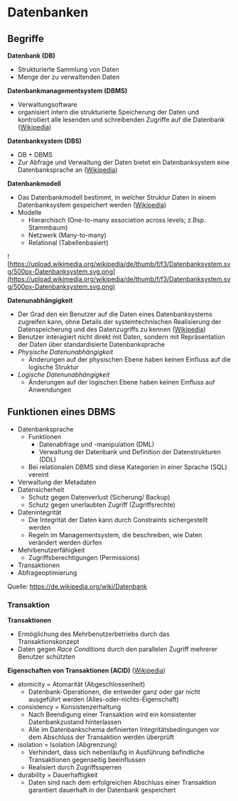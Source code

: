 # Datenbanken

## Begriffe

**Datenbank (DB)**
- Strukturierte Sammlung von Daten
- Menge der zu verwaltenden Daten

**Datenbankmanagementsystem (DBMS)**
- Verwaltungsoftware
- organisiert intern die strukturierte Speicherung der Daten und kontrolliert alle lesenden und schreibenden Zugriffe auf die Datenbank ([Wikipedia](https://de.wikipedia.org/wiki/Datenbank))

**Datenbanksystem (DBS)**
- DB + DBMS
- Zur Abfrage und Verwaltung der Daten bietet ein Datenbanksystem eine Datenbanksprache an ([Wikipedia](https://de.wikipedia.org/wiki/Datenbank))

**Datenbankmodell**
- Das Datenbankmodell bestimmt, in welcher Struktur Daten in einem Datenbanksystem gespeichert werden ([Wikipedia](https://de.wikipedia.org/wiki/Datenbankmodell))
- Modelle
    - Hierarchisch (One-to-many association across levels; z.Bsp. Stammbaum)
    - Netzwerk (Many-to-many)
    - Relational (Tabellenbasiert)

![https://upload.wikimedia.org/wikipedia/de/thumb/f/f3/Datenbanksystem.svg/500px-Datenbanksystem.svg.png](https://upload.wikimedia.org/wikipedia/de/thumb/f/f3/Datenbanksystem.svg/500px-Datenbanksystem.svg.png)

**Datenunabhängigkeit**
- Der Grad den ein Benutzer auf die Daten eines Datenbanksystems zugreifen kann, ohne Details der systemtechnischen Realisierung der Datenspeicherung und des Datenzugriffs zu kennen ([Wikipedia](https://de.wikipedia.org/wiki/Datenunabh%C3%A4ngigkeit))
- Benutzer interagiert nicht direkt mit Daten, sondern mit Repräsentation der Daten über standardisierte Datenbanksprache
- *Physische Datenunabhängigkeit*
    - Änderungen auf der physischen Ebene haben keinen Einfluss auf die logische Struktur
- *Logische Datenunabhängigkeit*
    - Änderungen auf der logischen Ebene haben keinen Einfluss auf Anwendungen


## Funktionen eines DBMS

- Datenbanksprache
    - Funktionen
        - Datenabfrage und -manipulation (DML)
        - Verwaltung der Datenbank und Definition der Datenstrukturen (DDL)
    - Bei relationalen DBMS sind diese Kategorien in einer Sprache (SQL) vereint
- Verwaltung der Metadaten
- Datensicherheit
    - Schutz gegen Datenverlust (Sicherung/ Backup)
    - Schutz gegen unerlaubten Zugriff (Zugriffsrechte)
- Datenintegrität
    - Die Integrität der Daten kann durch Constraints sichergestellt werden
    - Regeln im Managementsystem, die beschreiben, wie Daten verändert werden dürfen
- Mehrbenutzerfähigkeit
    - Zugriffsberechtigungen (Permissions)
- Transaktionen
- Abfrageoptimierung

Quelle: https://de.wikipedia.org/wiki/Datenbank


### Transaktion

**Transaktionen**
- Ermöglichung des Mehrbenutzerbetriebs durch das Transaktionskonzept
- Daten gegen *Race Conditions* durch den parallelen Zugriff mehrerer Benutzer schützten

**Eigenschaften von Transaktionen (ACID)** ([Wikipedia](https://de.wikipedia.org/wiki/ACID))
- atomicity = Atomarität (Abgeschlossenheit)
    - Datenbank-Operationen, die entweder ganz oder gar nicht ausgeführt werden (Alles-oder-nichts-Eigenschaft)
- consistency = Konsistenzerhaltung
    - Nach Beendigung einer Transaktion wird ein konsistenter Datenbankzustand hinterlassen
    - Alle im Datenbankschema definierten Integritätsbedingungen vor dem Abschluss der Transaktion werden überprüft
- isolation = Isolation (Abgrenzung)
    - Verhindert, dass sich nebenläufig in Ausführung befindliche Transaktionen gegenseitig beeinflussen
    - Realisiert durch Zugriffssperren
- durability =  Dauerhaftigkeit
    - Daten sind nach dem erfolgreichen Abschluss einer Transaktion garantiert dauerhaft in der Datenbank gespeichert
